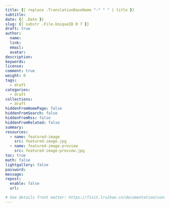 ```yaml
---
title: {{ replace .TranslationBaseName "-" " " | title }}
subtitle:
date: {{ .Date }}
slug: {{ substr .File.UniqueID 0 7 }}
draft: true
author:
  name:
  link:
  email:
  avatar:
description:
keywords:
license:
comment: true
weight: 0
tags:
  - draft
categories:
  - draft
collections:
  - draft
hiddenFromHomePage: false
hiddenFromSearch: false
hiddenFromRss: false
hiddenFromRelated: false
summary:
resources:
  - name: featured-image
    src: featured-image.jpg
  - name: featured-image-preview
    src: featured-image-preview.jpg
toc: true
math: false
lightgallery: false
password:
message:
repost:
  enable: false
  url:

# See details front matter: https://fixit.lruihao.cn/documentation/content-management/introduction/#front-matter
---
```


<!--more-->
